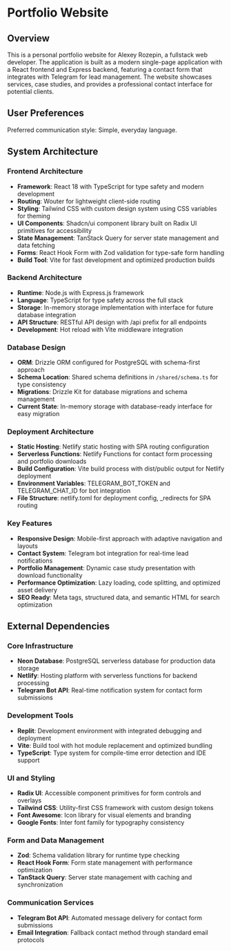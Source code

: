# Portfolio Website

## Overview

This is a personal portfolio website for Alexey Rozepin, a fullstack web developer. The application is built as a modern single-page application with a React frontend and Express backend, featuring a contact form that integrates with Telegram for lead management. The website showcases services, case studies, and provides a professional contact interface for potential clients.

## User Preferences

Preferred communication style: Simple, everyday language.

## System Architecture

### Frontend Architecture
- **Framework**: React 18 with TypeScript for type safety and modern development
- **Routing**: Wouter for lightweight client-side routing
- **Styling**: Tailwind CSS with custom design system using CSS variables for theming
- **UI Components**: Shadcn/ui component library built on Radix UI primitives for accessibility
- **State Management**: TanStack Query for server state management and data fetching
- **Forms**: React Hook Form with Zod validation for type-safe form handling
- **Build Tool**: Vite for fast development and optimized production builds

### Backend Architecture
- **Runtime**: Node.js with Express.js framework
- **Language**: TypeScript for type safety across the full stack
- **Storage**: In-memory storage implementation with interface for future database integration
- **API Structure**: RESTful API design with /api prefix for all endpoints
- **Development**: Hot reload with Vite middleware integration

### Database Design
- **ORM**: Drizzle ORM configured for PostgreSQL with schema-first approach
- **Schema Location**: Shared schema definitions in `/shared/schema.ts` for type consistency
- **Migrations**: Drizzle Kit for database migrations and schema management
- **Current State**: In-memory storage with database-ready interface for easy migration

### Deployment Architecture
- **Static Hosting**: Netlify static hosting with SPA routing configuration
- **Serverless Functions**: Netlify Functions for contact form processing and portfolio downloads
- **Build Configuration**: Vite build process with dist/public output for Netlify deployment
- **Environment Variables**: TELEGRAM_BOT_TOKEN and TELEGRAM_CHAT_ID for bot integration
- **File Structure**: netlify.toml for deployment config, _redirects for SPA routing

### Key Features
- **Responsive Design**: Mobile-first approach with adaptive navigation and layouts
- **Contact System**: Telegram bot integration for real-time lead notifications
- **Portfolio Management**: Dynamic case study presentation with download functionality
- **Performance Optimization**: Lazy loading, code splitting, and optimized asset delivery
- **SEO Ready**: Meta tags, structured data, and semantic HTML for search optimization

## External Dependencies

### Core Infrastructure
- **Neon Database**: PostgreSQL serverless database for production data storage
- **Netlify**: Hosting platform with serverless functions for backend processing
- **Telegram Bot API**: Real-time notification system for contact form submissions

### Development Tools
- **Replit**: Development environment with integrated debugging and deployment
- **Vite**: Build tool with hot module replacement and optimized bundling
- **TypeScript**: Type system for compile-time error detection and IDE support

### UI and Styling
- **Radix UI**: Accessible component primitives for form controls and overlays
- **Tailwind CSS**: Utility-first CSS framework with custom design tokens
- **Font Awesome**: Icon library for visual elements and branding
- **Google Fonts**: Inter font family for typography consistency

### Form and Data Management
- **Zod**: Schema validation library for runtime type checking
- **React Hook Form**: Form state management with performance optimization
- **TanStack Query**: Server state management with caching and synchronization

### Communication Services
- **Telegram Bot API**: Automated message delivery for contact form submissions
- **Email Integration**: Fallback contact method through standard email protocols